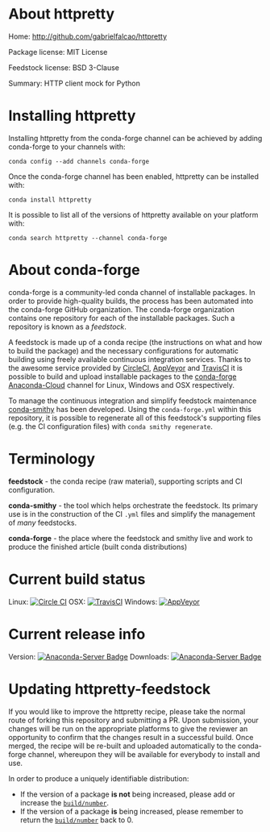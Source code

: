 About httpretty
===============

Home: http://github.com/gabrielfalcao/httpretty

Package license: MIT License

Feedstock license: BSD 3-Clause

Summary: HTTP client mock for Python



Installing httpretty
====================

Installing httpretty from the conda-forge channel can be achieved by adding conda-forge to your channels with:

```
conda config --add channels conda-forge
```

Once the conda-forge channel has been enabled, httpretty can be installed with:

```
conda install httpretty
```

It is possible to list all of the versions of httpretty available on your platform with:

```
conda search httpretty --channel conda-forge
```


About conda-forge
=================

conda-forge is a community-led conda channel of installable packages.
In order to provide high-quality builds, the process has been automated into the
conda-forge GitHub organization. The conda-forge organization contains one repository 
for each of the installable packages. Such a repository is known as a *feedstock*.

A feedstock is made up of a conda recipe (the instructions on what and how to build
the package) and the necessary configurations for automatic building using freely
available continuous integration services. Thanks to the awesome service provided by
[CircleCI](https://circleci.com/), [AppVeyor](http://www.appveyor.com/)
and [TravisCI](https://travis-ci.org/) it is possible to build and upload installable
packages to the [conda-forge](https://anaconda.org/conda-forge)
[Anaconda-Cloud](http://docs.anaconda.org/) channel for Linux, Windows and OSX respectively.

To manage the continuous integration and simplify feedstock maintenance
[conda-smithy](http://github.com/conda-forge/conda-smithy) has been developed.
Using the ``conda-forge.yml`` within this repository, it is possible to regenerate all of
this feedstock's supporting files (e.g. the CI configuration files) with ``conda smithy regenerate``.


Terminology
===========

**feedstock** - the conda recipe (raw material), supporting scripts and CI configuration.

**conda-smithy** - the tool which helps orchestrate the feedstock.
                   Its primary use is in the construction of the CI ``.yml`` files
                   and simplify the management of *many* feedstocks.

**conda-forge** - the place where the feedstock and smithy live and work to
                  produce the finished article (built conda distributions)

Current build status
====================

Linux: [![Circle CI](https://circleci.com/gh/conda-forge/httpretty-feedstock.svg?style=svg)](https://circleci.com/gh/conda-forge/httpretty-feedstock)
OSX: [![TravisCI](https://travis-ci.org/conda-forge/httpretty-feedstock.svg?branch=master)](https://travis-ci.org/conda-forge/httpretty-feedstock) 
Windows: [![AppVeyor](https://ci.appveyor.com/api/projects/status/github/conda-forge/httpretty-feedstock?svg=True)](https://ci.appveyor.com/project/conda-forge/httpretty-feedstock/branch/master)

Current release info
====================
Version: [![Anaconda-Server Badge](https://anaconda.org/conda-forge/httpretty/badges/version.svg)](https://anaconda.org/conda-forge/httpretty)
Downloads: [![Anaconda-Server Badge](https://anaconda.org/conda-forge/httpretty/badges/downloads.svg)](https://anaconda.org/conda-forge/httpretty)


Updating httpretty-feedstock
============================

If you would like to improve the httpretty recipe, please take the normal
route of forking this repository and submitting a PR. Upon submission, your changes will
be run on the appropriate platforms to give the reviewer an opportunity to confirm that the
changes result in a successful build. Once merged, the recipe will be re-built and uploaded
automatically to the conda-forge channel, whereupon they will be available for everybody to
install and use.

In order to produce a uniquely identifiable distribution:
 * If the version of a package **is not** being increased, please add or increase
   the [``build/number``](http://conda.pydata.org/docs/building/meta-yaml.html#build-number-and-string). 
 * If the version of a package **is** being increased, please remember to return
   the [``build/number``](http://conda.pydata.org/docs/building/meta-yaml.html#build-number-and-string)
   back to 0.
